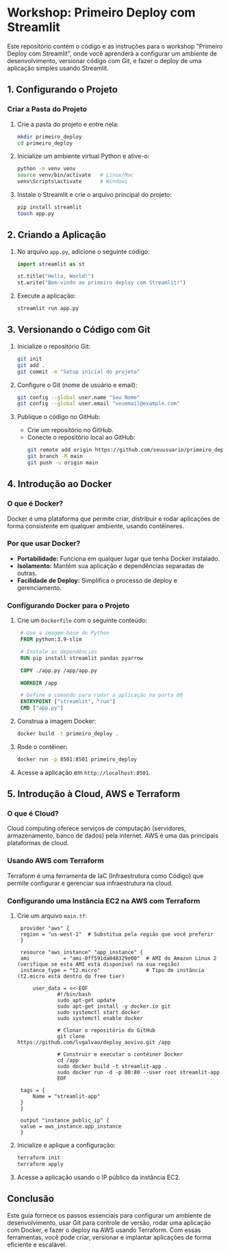 # **Workshop: Primeiro Deploy com Streamlit**

Este repositório contém o código e as instruções para o workshop "Primeiro Deploy com Streamlit", onde você aprenderá a configurar um ambiente de desenvolvimento, versionar código com Git, e fazer o deploy de uma aplicação simples usando Streamlit.

## **1. Configurando o Projeto**

### Criar a Pasta do Projeto

1. Crie a pasta do projeto e entre nela:
   ```bash
   mkdir primeiro_deploy
   cd primeiro_deploy
   ```

2. Inicialize um ambiente virtual Python e ative-o:
   ```bash
   python -m venv venv
   source venv/bin/activate   # Linux/Mac
   venv\Scripts\activate      # Windows
   ```

3. Instale o Streamlit e crie o arquivo principal do projeto:
   ```bash
   pip install streamlit
   touch app.py
   ```

## **2. Criando a Aplicação**

1. No arquivo `app.py`, adicione o seguinte código:
   ```python
   import streamlit as st

   st.title("Hello, World!")
   st.write("Bem-vindo ao primeiro deploy com Streamlit!")
   ```

2. Execute a aplicação:
   ```bash
   streamlit run app.py
   ```

## **3. Versionando o Código com Git**

1. Inicialize o repositório Git:
   ```bash
   git init
   git add .
   git commit -m "Setup inicial do projeto"
   ```

2. Configure o Git (nome de usuário e email):
   ```bash
   git config --global user.name "Seu Nome"
   git config --global user.email "seuemail@example.com"
   ```

3. Publique o código no GitHub:
   - Crie um repositório no GitHub.
   - Conecte o repositório local ao GitHub:
     ```bash
     git remote add origin https://github.com/seuusuario/primeiro_deploy.git
     git branch -M main
     git push -u origin main
     ```

## **4. Introdução ao Docker**

### O que é Docker?

Docker é uma plataforma que permite criar, distribuir e rodar aplicações de forma consistente em qualquer ambiente, usando contêineres.

### Por que usar Docker?

- **Portabilidade:** Funciona em qualquer lugar que tenha Docker instalado.
- **Isolamento:** Mantém sua aplicação e dependências separadas de outras.
- **Facilidade de Deploy:** Simplifica o processo de deploy e gerenciamento.

### Configurando Docker para o Projeto

1. Crie um `Dockerfile` com o seguinte conteúdo:
   ```Dockerfile
    # Use a imagem base do Python
    FROM python:3.9-slim

    # Instale as dependências
    RUN pip install streamlit pandas pyarrow

    COPY ./app.py /app/app.py

    WORKDIR /app

    # Define o comando para rodar a aplicação na porta 80
    ENTRYPOINT ["streamlit", "run"]
    CMD ["app.py"]
   ```

2. Construa a imagem Docker:
   ```bash
   docker build -t primeiro_deploy .
   ```

3. Rode o contêiner:
   ```bash
   docker run -p 8501:8501 primeiro_deploy
   ```

4. Acesse a aplicação em `http://localhost:8501`.

## **5. Introdução à Cloud, AWS e Terraform**

### O que é Cloud?

Cloud computing oferece serviços de computação (servidores, armazenamento, banco de dados) pela internet. AWS é uma das principais plataformas de cloud.

### Usando AWS com Terraform

Terraform é uma ferramenta de IaC (Infraestrutura como Código) que permite configurar e gerenciar sua infraestrutura na cloud.

### Configurando uma Instância EC2 na AWS com Terraform

1. Crie um arquivo `main.tf`:
   ```hcl
    provider "aws" {
    region = "us-west-1"  # Substitua pela região que você preferir
    }

    resource "aws_instance" "app_instance" {
    ami           = "ami-0ff591da048329e00"  # AMI do Amazon Linux 2 (verifique se esta AMI está disponível na sua região)
    instance_type = "t2.micro"               # Tipo de instância (t2.micro está dentro do free tier)

        user_data = <<-EOF
                #!/bin/bash
                sudo apt-get update
                sudo apt-get install -y docker.io git
                sudo systemctl start docker
                sudo systemctl enable docker

                # Clonar o repositório do GitHub
                git clone https://github.com/lvgalvao/deploy_aovivo.git /app

                # Construir e executar o contêiner Docker
                cd /app
                sudo docker build -t streamlit-app .
                sudo docker run -d -p 80:80 --user root streamlit-app
                EOF

    tags = {
        Name = "streamlit-app"
    }
    }

    output "instance_public_ip" {
    value = aws_instance.app_instance
    }
   ```

2. Inicialize e aplique a configuração:
   ```bash
   terraform init
   terraform apply
   ```

3. Acesse a aplicação usando o IP público da instância EC2.

## **Conclusão**

Este guia fornece os passos essenciais para configurar um ambiente de desenvolvimento, usar Git para controle de versão, rodar uma aplicação com Docker, e fazer o deploy na AWS usando Terraform. Com essas ferramentas, você pode criar, versionar e implantar aplicações de forma eficiente e escalável.
